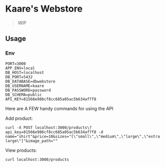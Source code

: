# Kaare's Webstore

> WIP

## Usage

### Env

```
PORT=3000
APP_ENV=local
DB_HOST=localhost
DB_PORT=5432
DB_DATABASE=dbwebstore
DB_USERNAME=kaare
DB_PASSWORD=password
DB_SCHEMA=public
API_KEY=81566e986cf8cc685a05ac5b634af7f8
```

Here are A FEW handy commands for using the API

Add product:

```
curl -X POST localhost:3000/products\?api_key=81566e986cf8cc685a05ac5b634af7f8 -d name="shirt"&price=10&sizes="[\"small\",\"medium\",\"large\",\"extra large\"]"&image_path=""
```

View products:

```
curl localhost:3000/products
```
